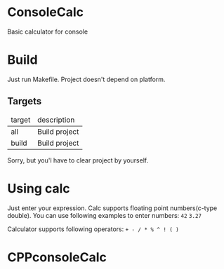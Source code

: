 # ConsoleCalc
Basic calculator for console

# Build
Just run Makefile. Project doesn't depend on platform.

<h2>Targets</h2>
<table>
	<thead>
		<tr>
			<td>target</td>
			<td>description</td>
		</tr>
	</thead>
	<tbody>
		<tr>
			<td>all</td>
			<td>
Build project
			</td>
		</tr>
		<tr>
			<td>build</td>
			<td>
Build project
			</td>
		</tr>
	</tbody>
</table>

Sorry, but you'l have to clear project by yourself.

# Using calc
Just enter your expression. Calc supports floating point numbers(c-type double).
You can use following examples to enter numbers:
`42`	`3.27`

Calculator supports following operators:
`+ - / * % ^ ! ( )`

# CPPconsoleCalc
